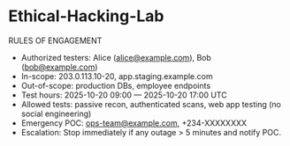 # Ethical-Hacking-Lab
RULES OF ENGAGEMENT
- Authorized testers: Alice (alice@example.com), Bob (bob@example.com)
- In-scope: 203.0.113.10-20, app.staging.example.com
- Out-of-scope: production DBs, employee endpoints
- Test hours: 2025-10-20 09:00 — 2025-10-20 17:00 UTC
- Allowed tests: passive recon, authenticated scans, web app testing (no social engineering)
- Emergency POC: ops-team@example.com, +234-XXXXXXXX
- Escalation: Stop immediately if any outage > 5 minutes and notify POC.
